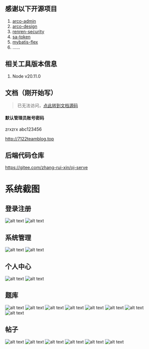 ## 感谢以下开源项目

1. [arco-admin](https://gitee.com/LIjiANChen/arco-admin)
2. [arco-design](https://arco.design/)
3. [renren-security](https://gitee.com/renrenio/renren-security)
4. [sa-token](https://gitee.com/dromara/sa-token)
5. [mybatis-flex](https://mybatis-flex.com/)
6. ......

## 相关工具版本信息
1. Node v20.11.0

## 文档（刚开始写）
> 已无法访问，[点此转到文档源码](https://gitee.com/zhang-rui-xin/oj-document)
> 

#### 默认管理员账号密码

zrxzrx
abc123456

http://7122teamblog.top

## 后端代码仓库

https://gitee.com/zhang-rui-xin/oj-serve

# 系统截图

## 登录注册

![alt text](static/image.png)
![alt text](static/image-1.png)

## 系统管理

![alt text](static/image-2.png)
![alt text](static/image-3.png)

## 个人中心

![alt text](static/image-4.png)
![alt text](static/image-5.png)

## 题库

![alt text](static/image-6.png)
![alt text](static/image-7.png)
![alt text](static/image-8.png)
![alt text](static/image-9.png)
![alt text](static/image-10.png)
![alt text](static/image-11.png)
![alt text](static/image-12.png)
![alt text](static/image-13.png)

## 帖子

![alt text](static/image-14.png)
![alt text](static/image-15.png)
![alt text](static/image-16.png)
![alt text](static/image-17.png)
![alt text](static/image-18.png)
![alt text](static/image-19.png)